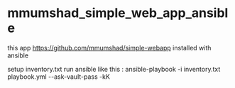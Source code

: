 # mmumshad_simple_web_app_ansible
this app https://github.com/mmumshad/simple-webapp installed with ansible

setup inventory.txt
run ansible like this : ansible-playbook -i inventory.txt playbook.yml  --ask-vault-pass -kK
